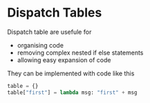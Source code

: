 # Dispatch Tables

Dispatch table are usefule for

* organising code
* removing complex nested if else statements
* allowing easy expansion of code

They can be implemented with code like this

```python
table = {}
table["first"] = lambda msg: "first" + msg
```
